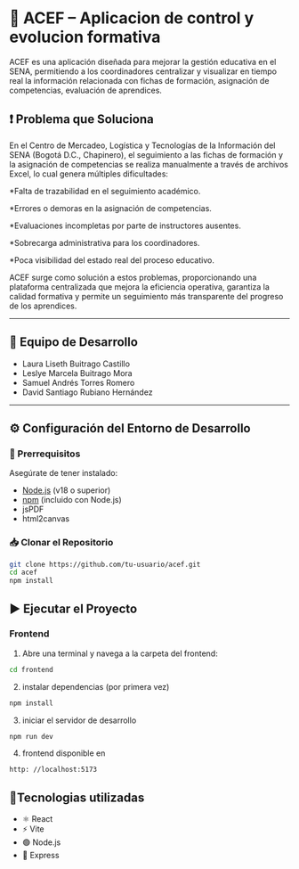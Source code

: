 # 🧠 ACEF – Aplicacion de control y evolucion formativa

ACEF es una aplicación diseñada para mejorar la gestión educativa en el SENA, permitiendo a los coordinadores centralizar y visualizar en tiempo real la información relacionada con fichas de formación, asignación de competencias, evaluación de aprendices.

## ❗ Problema que Soluciona
En el Centro de Mercadeo, Logística y Tecnologías de la Información del SENA (Bogotá D.C., Chapinero), el seguimiento a las fichas de formación y la asignación de competencias se realiza manualmente a través de archivos Excel, lo cual genera múltiples dificultades:

*Falta de trazabilidad en el seguimiento académico.

*Errores o demoras en la asignación de competencias.

*Evaluaciones incompletas por parte de instructores ausentes.

*Sobrecarga administrativa para los coordinadores.

*Poca visibilidad del estado real del proceso educativo.

ACEF surge como solución a estos problemas, proporcionando una plataforma centralizada que mejora la eficiencia operativa, garantiza la calidad formativa y permite un seguimiento más transparente del progreso de los aprendices.

---

## 👥 Equipo de Desarrollo

- Laura Liseth Buitrago Castillo 
- Leslye Marcela Buitrago Mora
- Samuel Andrés Torres Romero
- David Santiago Rubiano Hernández  

---

## ⚙️ Configuración del Entorno de Desarrollo

### 🔧 Prerrequisitos

Asegúrate de tener instalado:

- [Node.js](https://nodejs.org/) (v18 o superior)
- [npm](https://www.npmjs.com/) (incluido con Node.js)
- jsPDF 
- html2canvas

### 📥 Clonar el Repositorio

```bash
git clone https://github.com/tu-usuario/acef.git
cd acef
npm install
```

## ▶️ Ejecutar el Proyecto

### Frontend

1. Abre una terminal y navega a la carpeta del frontend:

```bash
cd frontend
```
2. instalar dependencias (por primera vez)

```bash
npm install
```
3. iniciar el servidor de desarrollo

```bash
npm run dev
```
4. frontend disponible en 
```bash
http: //localhost:5173
```

## 🧰Tecnologias utilizadas

- ⚛️ React
- ⚡ Vite
- 🟢 Node.js
- 🔧 Express